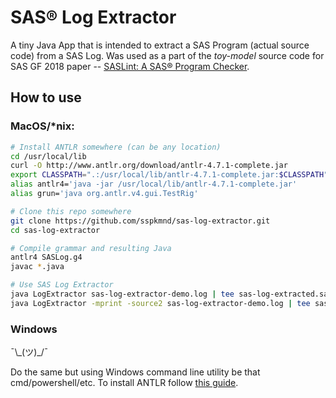 # SAS® Log Extractor

A tiny Java App that is intended to extract a SAS Program (actual source code) from a SAS Log. Was used as a part of the *toy-model* source code for SAS GF 2018 paper -- [SASLint: A SAS® Program Checker](https://files.aievolution.com/sas1801/events/19419/1000_Khorlo_2543_0320_051314.pdf).

## How to use

### MacOS/\*nix:

```sh
# Install ANTLR somewhere (can be any location)
cd /usr/local/lib
curl -O http://www.antlr.org/download/antlr-4.7.1-complete.jar
export CLASSPATH=".:/usr/local/lib/antlr-4.7.1-complete.jar:$CLASSPATH"
alias antlr4='java -jar /usr/local/lib/antlr-4.7.1-complete.jar'
alias grun='java org.antlr.v4.gui.TestRig'

# Clone this repo somewhere
git clone https://github.com/sspkmnd/sas-log-extractor.git
cd sas-log-extractor

# Compile grammar and resulting Java
antlr4 SASLog.g4
javac *.java

# Use SAS Log Extractor
java LogExtractor sas-log-extractor-demo.log | tee sas-log-extracted.sas
java LogExtractor -mprint -source2 sas-log-extractor-demo.log | tee sas-log-extracted-mprint-source2.sas
```

### Windows 

¯\\\_(ツ)\_/¯

Do the same but using Windows command line utility be that cmd/powershell/etc. To install ANTLR follow [this guide](https://github.com/antlr/antlr4/blob/master/doc/getting-started.md).
